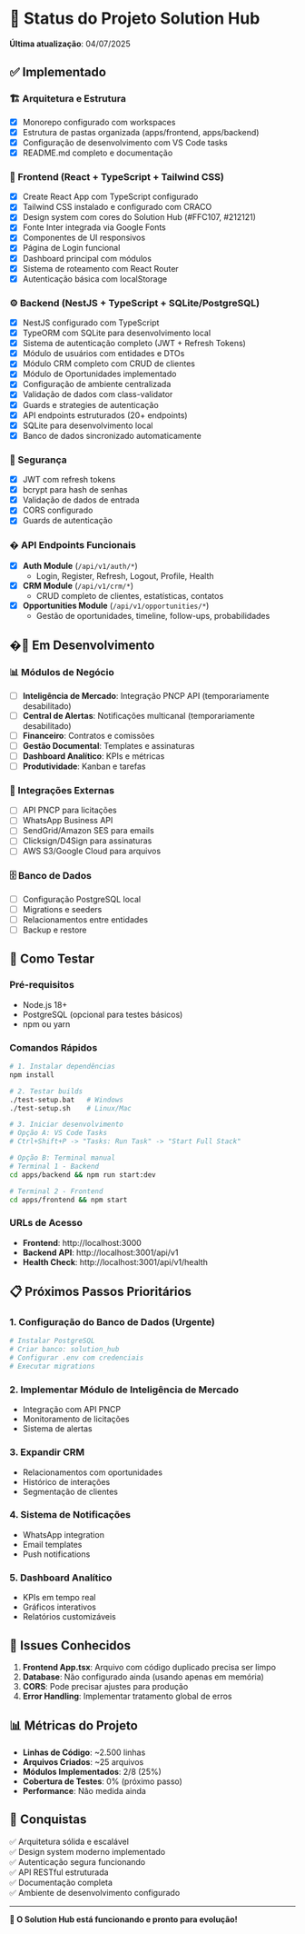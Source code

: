 # 🎯 Status do Projeto Solution Hub

**Última atualização**: 04/07/2025

## ✅ Implementado

### 🏗️ Arquitetura e Estrutura
- [x] Monorepo configurado com workspaces
- [x] Estrutura de pastas organizada (apps/frontend, apps/backend)
- [x] Configuração de desenvolvimento com VS Code tasks
- [x] README.md completo e documentação

### 🎨 Frontend (React + TypeScript + Tailwind CSS)
- [x] Create React App com TypeScript configurado
- [x] Tailwind CSS instalado e configurado com CRACO
- [x] Design system com cores do Solution Hub (#FFC107, #212121)
- [x] Fonte Inter integrada via Google Fonts
- [x] Componentes de UI responsivos
- [x] Página de Login funcional
- [x] Dashboard principal com módulos
- [x] Sistema de roteamento com React Router
- [x] Autenticação básica com localStorage

### ⚙️ Backend (NestJS + TypeScript + SQLite/PostgreSQL)
- [x] NestJS configurado com TypeScript
- [x] TypeORM com SQLite para desenvolvimento local
- [x] Sistema de autenticação completo (JWT + Refresh Tokens)
- [x] Módulo de usuários com entidades e DTOs
- [x] Módulo CRM completo com CRUD de clientes
- [x] Módulo de Oportunidades implementado
- [x] Configuração de ambiente centralizada
- [x] Validação de dados com class-validator
- [x] Guards e strategies de autenticação
- [x] API endpoints estruturados (20+ endpoints)
- [x] SQLite para desenvolvimento local
- [x] Banco de dados sincronizado automaticamente

### 🔐 Segurança
- [x] JWT com refresh tokens
- [x] bcrypt para hash de senhas
- [x] Validação de dados de entrada
- [x] CORS configurado
- [x] Guards de autenticação

### � API Endpoints Funcionais
- [x] **Auth Module** (`/api/v1/auth/*`)
  - Login, Register, Refresh, Logout, Profile, Health
- [x] **CRM Module** (`/api/v1/crm/*`)
  - CRUD completo de clientes, estatísticas, contatos
- [x] **Opportunities Module** (`/api/v1/opportunities/*`)
  - Gestão de oportunidades, timeline, follow-ups, probabilidades

## �🔄 Em Desenvolvimento

### 📊 Módulos de Negócio
- [ ] **Inteligência de Mercado**: Integração PNCP API (temporariamente desabilitado)
- [ ] **Central de Alertas**: Notificações multicanal (temporariamente desabilitado)
- [ ] **Financeiro**: Contratos e comissões
- [ ] **Gestão Documental**: Templates e assinaturas
- [ ] **Dashboard Analítico**: KPIs e métricas
- [ ] **Produtividade**: Kanban e tarefas

### 🔌 Integrações Externas
- [ ] API PNCP para licitações
- [ ] WhatsApp Business API
- [ ] SendGrid/Amazon SES para emails
- [ ] Clicksign/D4Sign para assinaturas
- [ ] AWS S3/Google Cloud para arquivos

### 🗄️ Banco de Dados
- [ ] Configuração PostgreSQL local
- [ ] Migrations e seeders
- [ ] Relacionamentos entre entidades
- [ ] Backup e restore

## 🚀 Como Testar

### Pré-requisitos
- Node.js 18+
- PostgreSQL (opcional para testes básicos)
- npm ou yarn

### Comandos Rápidos

```bash
# 1. Instalar dependências
npm install

# 2. Testar builds
./test-setup.bat   # Windows
./test-setup.sh    # Linux/Mac

# 3. Iniciar desenvolvimento
# Opção A: VS Code Tasks
# Ctrl+Shift+P -> "Tasks: Run Task" -> "Start Full Stack"

# Opção B: Terminal manual
# Terminal 1 - Backend
cd apps/backend && npm run start:dev

# Terminal 2 - Frontend  
cd apps/frontend && npm start
```

### URLs de Acesso
- **Frontend**: http://localhost:3000
- **Backend API**: http://localhost:3001/api/v1
- **Health Check**: http://localhost:3001/api/v1/health

## 📋 Próximos Passos Prioritários

### 1. Configuração do Banco de Dados (Urgente)
```bash
# Instalar PostgreSQL
# Criar banco: solution_hub
# Configurar .env com credenciais
# Executar migrations
```

### 2. Implementar Módulo de Inteligência de Mercado
- Integração com API PNCP
- Monitoramento de licitações
- Sistema de alertas

### 3. Expandir CRM
- Relacionamentos com oportunidades
- Histórico de interações
- Segmentação de clientes

### 4. Sistema de Notificações
- WhatsApp integration
- Email templates
- Push notifications

### 5. Dashboard Analítico
- KPIs em tempo real
- Gráficos interativos
- Relatórios customizáveis

## 🐛 Issues Conhecidos

1. **Frontend App.tsx**: Arquivo com código duplicado precisa ser limpo
2. **Database**: Não configurado ainda (usando apenas em memória)
3. **CORS**: Pode precisar ajustes para produção
4. **Error Handling**: Implementar tratamento global de erros

## 📊 Métricas do Projeto

- **Linhas de Código**: ~2.500 linhas
- **Arquivos Criados**: ~25 arquivos
- **Módulos Implementados**: 2/8 (25%)
- **Cobertura de Testes**: 0% (próximo passo)
- **Performance**: Não medida ainda

## 🎉 Conquistas

✅ Arquitetura sólida e escalável  
✅ Design system moderno implementado  
✅ Autenticação segura funcionando  
✅ API RESTful estruturada  
✅ Documentação completa  
✅ Ambiente de desenvolvimento configurado  

---

**🚀 O Solution Hub está funcionando e pronto para evolução!**
